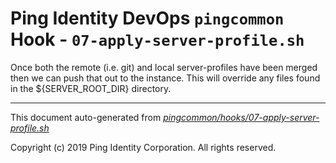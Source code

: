 
# Ping Identity DevOps `pingcommon` Hook - `07-apply-server-profile.sh`
Once both the remote (i.e. git) and local server-profiles have been merged
then we can push that out to the instance.  This will override any files found
in the ${SERVER_ROOT_DIR} directory.

---
This document auto-generated from _[pingcommon/hooks/07-apply-server-profile.sh](https://github.com/pingidentity/pingidentity-docker-builds/blob/master/pingcommon/hooks/07-apply-server-profile.sh)_

Copyright (c)  2019 Ping Identity Corporation. All rights reserved.
